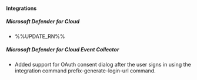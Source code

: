 
#### Integrations

##### Microsoft Defender for Cloud

- %%UPDATE_RN%%

##### Microsoft Defender for Cloud Event Collector

- Added support for OAuth consent dialog after the user signs in using the integration command prefix-generate-login-url command.
